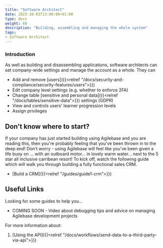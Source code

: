 ```yaml
---
title: "Software Architect"
date: 2023-10-03T13:00:00+01:00
type: docs
weight: 60
description: "Building, assembling and managing the whole system"
tags:
- Software Architect
---
```


### Introduction
As well as building and disassembling applications, software architects can set company-wide settings and manage the account as a whole. They can 
* Add and remove [users]({{<relref "/docs/security-and-compliance/security-features/users">}})
* Edit company level settings (e.g. whether to enforce 2FA)
* Change table [sensitive and personal data]({{<relref "/docs/tables/sensitive-data">}}) settings (GDPR)
* View and controls users' learner progression levels 
* Assign privileges 

## Don't know where to start?
If your company has just started building using Agilebase and you are reading this, then you're probably feeling that you've been thrown in to the deep end!
Don't worry - using Agilebase will feel like you've been given a life buoy on ... with an outboard motor... in lovely warm water... next to the 5 star all inclusive carribean resort!
To kick off, watch the following guide which will walk you through building a fully functional sales CRM. 
* [Build a CRM]({{<relref "/guides/guide1-crm">}})


## Useful Links
Looking for some guides to help you...
* COMING SOON - Video about debugging tips and advice on managing Agilebase development projects 

For more information about:
1. [Using the API]({{<relref "/docs/workflows/send-data-to-a-third-party-via-api">}})

